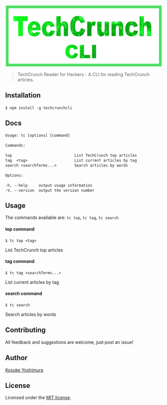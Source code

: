 <div align="center">
  <br>
  <img
  src="assets/Logo.png" 
  width=500px
  height = 195px
  />
  
</div>

>TechCrunch Reader for Hackers - A CLI for reading TechCrunch articles.


Installation
------------

`$ npm install -g techcrunchcli`

Docs
----
    Usage: tc [options] [command]

    Commands:

    top                            List TechCrunch top articles
    tag  <tag>                     List current articles by tag
    search <searchTerms...>        Search articles by words
   
    Options:

    -h, --help     output usage information
    -V, --version  output the version number
  
   
Usage
-----
The commands available are: `tc top`, `tc tag`, `tc search`

#### top command
`$ tc top <tag>`

 List TechCrunch top articles

#### tag command
`$ tc tag <searchTerms...>  `

List current articles by tag


#### search command
`$ tc search`

Search articles by words


Contributing
------------

All feedback and suggestions are welcome, just post an issue!

Author
-------

[Kosuke Yoshimura](https://koshukey.github.io/)


License
-------
Licensed under the [MIT license](http://opensource.org/licenses/MIT).
